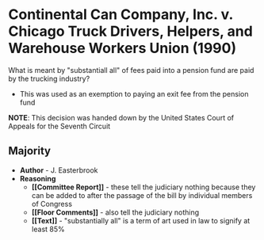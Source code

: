 # Continental Can Company, Inc. v. Chicago Truck Drivers, Helpers, and Warehouse Workers Union (1990)
What is meant by "substantiall all" of fees paid into a pension fund are paid by the trucking industry?
* This was used as an exemption to paying an exit fee from the pension fund

**NOTE**: This decision was handed down by the United States Court of Appeals for the Seventh Circuit

## Majority
* **Author** - J. Easterbrook
* **Reasoning**
	* **[[Committee Report]]** - these tell the judiciary nothing because they can be added to after the passage of the bill by individual members of Congress
	* **[[Floor Comments]]** - also tell the judiciary nothing 
	* **[[Text]]** - "substantially all" is a term of art used in law to signify at least 85%